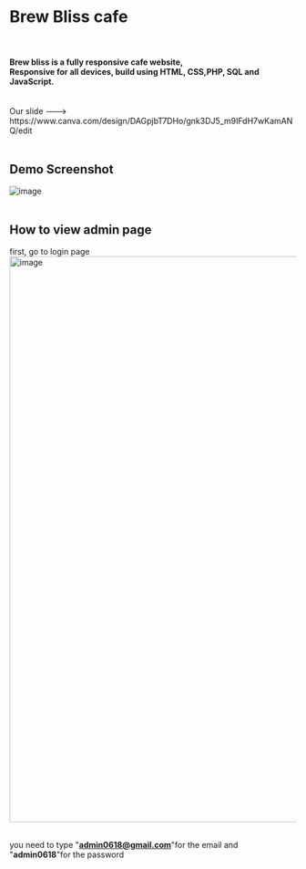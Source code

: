 <h1><strong>Brew Bliss cafe</strong><br><br></h1>
<h4>Brew bliss is a fully responsive cafe website,<br>
Responsive for all devices, build using HTML, CSS,PHP, SQL and JavaScript.<br><br></h4>
Our slide ---> https://www.canva.com/design/DAGpjbT7DHo/gnk3DJ5_m9IFdH7wKamANQ/edit<br><br>
<h2><strong>Demo Screenshot</strong><br></h2>

![image](https://github.com/user-attachments/assets/3cf1011e-737d-41e5-bf14-66e5712746c1)<br><br>

<h2><strong>How to view admin page</strong></h2>
first, go to login page
<img width="1903" height="992" alt="image" src="https://github.com/user-attachments/assets/0278503b-b73c-462d-9941-e4fb3f72298c" />
<br><br>

you need to type "<strong>admin0618@gmail.com</strong>"for the email
and "<strong>admin0618</strong>"for the password


